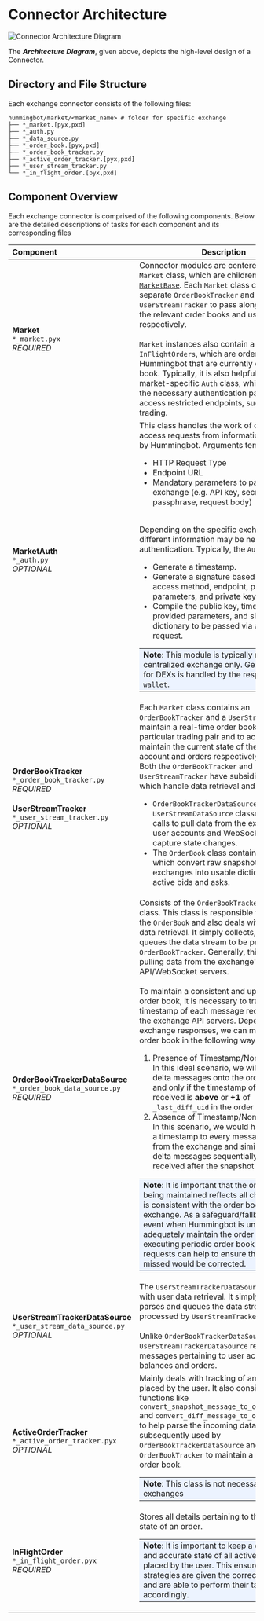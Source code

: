 # Connector Architecture

![Connector Architecture Diagram](/assets/img/connector-architecture-diagram.svg)

The **_Architecture Diagram_**, given above, depicts the high-level design of a Connector. 

## Directory and File Structure

Each exchange connector consists of the following files:

```
hummingbot/market/<market_name> # folder for specific exchange
├── *_market.[pyx,pxd]                    
├── *_auth.py                      
├── *_data_source.py               
├── *_order_book.[pyx,pxd]                
├── *_order_book_tracker.py        
├── *_active_order_tracker.[pyx,pxd]
├── *_user_stream_tracker.py 
└── *_in_flight_order.[pyx,pxd]
```

## Component Overview

Each exchange connector is comprised of the following components.
Below are the detailed descriptions of tasks for each component and its corresponding files

Component<div style="width: 210px"/>                     | Description
:--------------------------------------------------------|-------------
**Market**<br/>`*_market.pyx`<br/> *REQUIRED*            | Connector modules are centered around a `Market` class, which are children of [`MarketBase`](https://github.com/CoinAlpha/hummingbot/blob/master/hummingbot/market/market_base.pyx). Each `Market` class contains a separate `OrderBookTracker` and `UserStreamTracker` to pass along changes to the relevant order books and user accounts, respectively.<br/><br/>`Market` instances also contain a list of `InFlightOrders`, which are orders placed by Hummingbot that are currently on the order book. Typically, it is also helpful to have a market-specific `Auth` class, which generates the necessary authentication parameters to access restricted endpoints, such as for trading.
**MarketAuth**<br/>`*_auth.py`<br/>*OPTIONAL*            | This class handles the work of creating access requests from information provided by Hummingbot. Arguments tend to include: <ul><li>HTTP Request Type<li>Endpoint URL<li>Mandatory parameters to pass on to the exchange (e.g. API key, secret, passphrase, request body)</ul><br/>Depending on the specific exchange, different information may be needed for authentication. Typically, the `Auth` class will:<ul><li>Generate a timestamp.<li>Generate a signature based on the time, access method, endpoint, provided parameters, and private key of the user.<li>Compile the public key, timestamp, provided parameters, and signature into a dictionary to be passed via an `http` or `ws` request.</ul><table><tbody><tr><td bgcolor="#ecf3ff">**Note**: This module is typically required for centralized exchange only.  Generally, auth for DEXs is handled by the respective `wallet`.</td></tr></tbody></table>
**OrderBookTracker**<br/>`*_order_book_tracker.py`<br/>*REQUIRED*<br/><br/>**UserStreamTracker**<br/>`*_user_stream_tracker.py`<br/>*OPTIONAL*  | Each `Market` class contains an `OrderBookTracker` and a `UserStreamTracker`, to maintain a real-time order book of a particular trading pair and to access and maintain the current state of the user’s account and orders respectively.<br/>Both the `OrderBookTracker` and `UserStreamTracker` have subsidiary classes which handle data retrieval and processing.<ul><li>`OrderBookTrackerDataSource` and `UserStreamDataSource` classes contain API calls to pull data from the exchange and user accounts and WebSocket feeds to capture state changes.<li>The `OrderBook` class contains methods which convert raw snapshots from exchanges into usable dictionaries of active bids and asks.</ul>
**OrderBookTrackerDataSource**<br/>`*_order_book_data_source.py`<br/>*REQUIRED* | Consists of the `OrderBookTrackerDataSource` class. This class is responsible for initializing the `OrderBook` and also deals with order book data retrieval. It simply collects, parses and queues the data stream to be processed by `OrderBookTracker`. Generally, this would mean pulling data from the exchange's API/WebSocket servers.</br></br>To maintain a consistent and up-to-date order book, it is necessary to track the timestamp of each message received from the exchange API servers. Depending on the exchange responses, we can maintain an order book in the following ways:<ol><li>Presence of Timestamp/Nonce<br/>In this ideal scenario, we will only 'apply' delta messages onto the order book if and only if the timestamp of the message received is **above** or **+1** of `_last_diff_uid` in the order book.</li><li>Absence of Timestamp/Nonce<br/>In this scenario, we would have to assign a timestamp to every message received from the exchange and similarly apply the delta messages sequentially only if it is received after the snapshot message.</li></ol><table><tbody><tr><td bgcolor="#ecf3ff">**Note**: It is important that the order book being maintained reflects all changes and is consistent with the order book in the exchange. As a safeguard/fallback, in the event when Hummingbot is unable to adequately maintain the order book, executing periodic order book snapshot requests can help to ensure that any deltas missed would be corrected.</td></tr></tbody></table>
**UserStreamTrackerDataSource**<br/>`*_user_stream_data_source.py`<br/>*OPTIONAL* | The `UserStreamTrackerDataSource` class deals with user data retrieval. It simply collects, parses and queues the data stream to be processed by `UserStreamTracker`.<br/><br/>Unlike `OrderBookTrackerDataSource`, `UserStreamTrackerDataSource` retrieves messages pertaining to user account balances and orders. 
**ActiveOrderTracker**<br/>`*_active_order_tracker.pyx`<br/>*OPTIONAL* | Mainly deals with tracking of an open order placed by the user. It also consists of functions like `convert_snapshot_message_to_order_book_row` and `convert_diff_message_to_order_book_row` to help parse the incoming data that will be subsequently used by `OrderBookTrackerDataSource` and `OrderBookTracker` to maintain a real-time order book.<br/><table><tbody><tr><td bgcolor="#ecf3ff">**Note**: This class is not necessary for all exchanges</td></tr></tbody></table>
**InFlightOrder**<br/>`*_in_flight_order.pyx`<br/>*REQUIRED* | Stores all details pertaining to the current state of an order. <table><tbody><tr><td bgcolor="#ecf3ff">**Note**: It is important to keep a consistent and accurate state of all active orders placed by the user. This ensures that the strategies are given the correct information and are able to perform their tasks accordingly.</td></tr></tbody></table>
